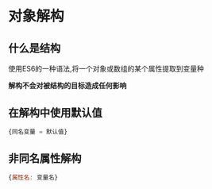 # 对象解构

## 什么是结构

使用ES6的一种语法,将一个对象或数组的某个属性提取到变量种

**解构不会对被结构的目标造成任何影响**

## 在解构中使用默认值
```js
{同名变量 = 默认值}
```

## 非同名属性解构

```js
{属性名: 变量名}

```